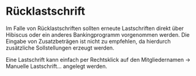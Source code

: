 # Rücklastschrift

Im Falle von Rücklastschriften sollten erneute Lastschriften direkt über Hibiscus oder ein anderes Bankingprogramm vorgenommen werden. Die Eingabe von Zusatzbeträgen ist nicht zu empfehlen, da hierdurch zusätzliche Sollstellungen erzeugt werden.

Eine Lastschrift kann einfach per Rechtsklick auf den Mitgliedernamen -> Manuelle Lastschrift... angelegt werden.
